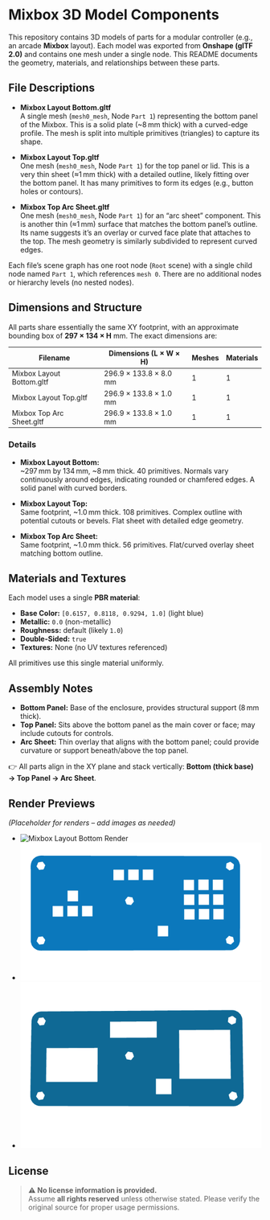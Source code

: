 
# Mixbox 3D Model Components

This repository contains 3D models of parts for a modular controller (e.g., an arcade **Mixbox** layout). Each model was exported from **Onshape (glTF 2.0)** and contains one mesh under a single node. This README documents the geometry, materials, and relationships between these parts.

## File Descriptions

- **Mixbox Layout Bottom.gltf**  
  A single mesh (`mesh0_mesh`, Node `Part 1`) representing the bottom panel of the Mixbox. This is a solid plate (~8 mm thick) with a curved-edge profile. The mesh is split into multiple primitives (triangles) to capture its shape.

- **Mixbox Layout Top.gltf**  
  One mesh (`mesh0_mesh`, Node `Part 1`) for the top panel or lid. This is a very thin sheet (≈1 mm thick) with a detailed outline, likely fitting over the bottom panel. It has many primitives to form its edges (e.g., button holes or contours).

- **Mixbox Top Arc Sheet.gltf**  
  One mesh (`mesh0_mesh`, Node `Part 1`) for an “arc sheet” component. This is another thin (≈1 mm) surface that matches the bottom panel’s outline. Its name suggests it’s an overlay or curved face plate that attaches to the top. The mesh geometry is similarly subdivided to represent curved edges.

Each file’s scene graph has one root node (`Root` scene) with a single child node named `Part 1`, which references `mesh 0`. There are no additional nodes or hierarchy levels (no nested nodes).

## Dimensions and Structure

All parts share essentially the same XY footprint, with an approximate bounding box of **297 × 134 × H** mm. The exact dimensions are:

| Filename                   | Dimensions (L × W × H)   | Meshes | Materials |
|----------------------------|-------------------------|--------|-----------|
| Mixbox Layout Bottom.gltf   | 296.9 × 133.8 × 8.0 mm  | 1      | 1         |
| Mixbox Layout Top.gltf      | 296.9 × 133.8 × 1.0 mm  | 1      | 1         |
| Mixbox Top Arc Sheet.gltf   | 296.9 × 133.8 × 1.0 mm  | 1      | 1         |

### Details

- **Mixbox Layout Bottom:**  
  ~297 mm by 134 mm, ~8 mm thick. 40 primitives. Normals vary continuously around edges, indicating rounded or chamfered edges. A solid panel with curved borders.

- **Mixbox Layout Top:**  
  Same footprint, ~1.0 mm thick. 108 primitives. Complex outline with potential cutouts or bevels. Flat sheet with detailed edge geometry.

- **Mixbox Top Arc Sheet:**  
  Same footprint, ~1.0 mm thick. 56 primitives. Flat/curved overlay sheet matching bottom outline.

## Materials and Textures

Each model uses a single **PBR material**:

- **Base Color:** `[0.6157, 0.8118, 0.9294, 1.0]` (light blue)
- **Metallic:** `0.0` (non-metallic)
- **Roughness:** default (likely `1.0`)
- **Double-Sided:** `true`
- **Textures:** None (no UV textures referenced)

All primitives use this single material uniformly.

## Assembly Notes

- **Bottom Panel:** Base of the enclosure, provides structural support (8 mm thick).
- **Top Panel:** Sits above the bottom panel as the main cover or face; may include cutouts for controls.
- **Arc Sheet:** Thin overlay that aligns with the bottom panel; could provide curvature or support beneath/above the top panel.

👉 All parts align in the XY plane and stack vertically: **Bottom (thick base) → Top Panel → Arc Sheet**.

## Render Previews

*(Placeholder for renders – add images as needed)*

- ![Mixbox Layout Bottom Render]([path/to/bottom_render.png](https://github.com/VISHALBHARDWAJ123/mixbox_3d_model/blob/master/Assets/Bottom%20Layout.png))
- ![Mixbox Layout Top Render](https://github.com/VISHALBHARDWAJ123/mixbox_3d_model/blob/master/Assets/Top%20Layout.png)
- ![Mixbox Top Arc Sheet Render](https://github.com/VISHALBHARDWAJ123/mixbox_3d_model/blob/master/Assets/Top%20arc%20sheet.png)

## License

> **⚠ No license information is provided.**  
> Assume **all rights reserved** unless otherwise stated. Please verify the original source for proper usage permissions.
